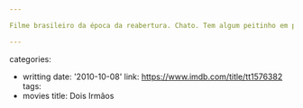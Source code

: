 ```yaml
---

Filme brasileiro da época da reabertura. Chato. Tem algum peitinho em pijama transparente. É sobre relações entre uma família e a época da ditadura e o medo do comunismo. Sim, você já viu esse filme e muitos outros sob outros nomes. O curioso neste é que... não. Esqueça. Não tem nada de curioso aqui.

---
```

categories:
- writting
date: '2010-10-08'
link: https://www.imdb.com/title/tt1576382
tags:
- movies
title: Dois Irmãos
